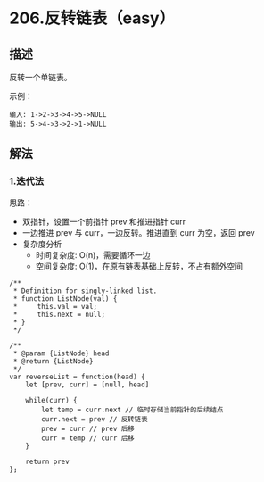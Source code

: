 # 206.反转链表（easy）

## 描述

反转一个单链表。

示例：

```
输入: 1->2->3->4->5->NULL
输出: 5->4->3->2->1->NULL
```

## 解法

### 1.迭代法

思路：
+ 双指针，设置一个前指针 prev 和推进指针 curr
+ 一边推进 prev 与 curr，一边反转。推进直到 curr 为空，返回 prev
+ 复杂度分析
  - 时间复杂度: O(n)，需要循环一边
  - 空间复杂度: O(1)，在原有链表基础上反转，不占有额外空间

```
/**
 * Definition for singly-linked list.
 * function ListNode(val) {
 *     this.val = val;
 *     this.next = null;
 * }
 */

/**
 * @param {ListNode} head
 * @return {ListNode}
 */
var reverseList = function(head) {
    let [prev, curr] = [null, head]

    while(curr) {
        let temp = curr.next // 临时存储当前指针的后续结点
        curr.next = prev // 反转链表
        prev = curr // prev 后移
        curr = temp // curr 后移
    }

    return prev
};
```